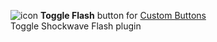 ![icon](https://raw.github.com/Infocatcher/Custom_Buttons/master/Toggle_Flash/icon.png)&nbsp;<strong>Toggle Flash</strong> button for [Custom Buttons](https://addons.mozilla.org/addon/custom-buttons/)
<br>Toggle Shockwave Flash plugin